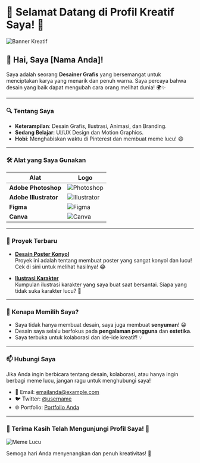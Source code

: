 
# 🎨 Selamat Datang di Profil Kreatif Saya! 🌈

![Banner Kreatif](https://images.unsplash.com/photo-1506748686214-e9df14d4d9d0?crop=entropy&cs=tinysrgb&fit=max&fm=jpg&ixid=MnwzNjUyOXwwfDF8c2VhcmNofDF8fGRlc2lnbiUyMGdyYWZpc3xlbnwwfHx8fDE2MzYyMjY0MjM&ixlib=rb-1.2.1&q=80&w=1080)

## 👋 Hai, Saya [Nama Anda]!

Saya adalah seorang **Desainer Grafis** yang bersemangat untuk menciptakan karya yang menarik dan penuh warna. Saya percaya bahwa desain yang baik dapat mengubah cara orang melihat dunia! 🌍✨

---

### 🔍 Tentang Saya

- **Keterampilan**: Desain Grafis, Ilustrasi, Animasi, dan Branding.
- **Sedang Belajar**: UI/UX Design dan Motion Graphics.
- **Hobi**: Menghabiskan waktu di Pinterest dan membuat meme lucu! 😄

---

### 🛠️ Alat yang Saya Gunakan

| Alat              | Logo                                                                 |
|-------------------|----------------------------------------------------------------------|
| **Adobe Photoshop** | ![Photoshop](https://upload.wikimedia.org/wikipedia/commons/thumb/2/20/Adobe_Photoshop_CC_icon.svg/1200px-Adobe_Photoshop_CC_icon.svg.png) |
| **Adobe Illustrator** | ![Illustrator](https://upload.wikimedia.org/wikipedia/commons/thumb/2/2f/Adobe_Illustrator_CC_icon.svg/1200px-Adobe_Illustrator_CC_icon.svg.png) |
| **Figma**         | ![Figma](https://upload.wikimedia.org/wikipedia/commons/thumb/3/3c/Figma-logo.svg/1200px-Figma-logo.svg.png) |
| **Canva**         | ![Canva](https://upload.wikimedia.org/wikipedia/commons/thumb/3/3e/Canva_logo.svg/1200px-Canva_logo.svg.png) |

---

### 🎉 Proyek Terbaru

- **[Desain Poster Konyol](https://github.com/hapidmupid/DesainPosterKonyol)**  
  Proyek ini adalah tentang membuat poster yang sangat konyol dan lucu! Cek di sini untuk melihat hasilnya! 😂

- **[Ilustrasi Karakter](https://github.com/hapidmupid/IlustrasiKarakter)**  
  Kumpulan ilustrasi karakter yang saya buat saat bersantai. Siapa yang tidak suka karakter lucu? 🐶

---

### 🤔 Kenapa Memilih Saya?

- Saya tidak hanya membuat desain, saya juga membuat **senyuman**! 😁
- Desain saya selalu berfokus pada **pengalaman pengguna** dan **estetika**.
- Saya terbuka untuk kolaborasi dan ide-ide kreatif! 💡

---

### 📫 Hubungi Saya

Jika Anda ingin berbicara tentang desain, kolaborasi, atau hanya ingin berbagi meme lucu, jangan ragu untuk menghubungi saya!

- 📧 Email: [emailanda@example.com](mailto:emailanda@example.com)
- 🐦 Twitter: [@username](https://twitter.com/username)
- 🌐 Portfolio: [Portfolio Anda](https://portfolioanda.com)

---

### 🎈 Terima Kasih Telah Mengunjungi Profil Saya! 🎈

![Meme Lucu](https://media.giphy.com/media/3o7aD2sa1g0g0g0g0g/giphy.gif)

Semoga hari Anda menyenangkan dan penuh kreativitas! 🌟

